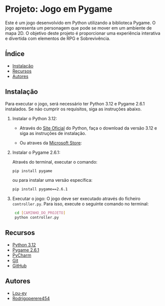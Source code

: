 # Projeto: Jogo em Pygame

Este é um jogo desenvolvido em Python utilizando a biblioteca Pygame. O jogo apresenta um personagem que pode se mover em um ambiente de mapa 2D. O objetivo deste projeto é proporcionar uma experiência interativa e divertida com elementos de RPG e Sobrevivência.

## Índice

- [Instalação](#instalação)
- [Recursos](#recursos)
- [Autores](#autores)

## Instalação

Para executar o jogo, será necessário ter Python 3.12 e Pygame 2.6.1 instalados. Se não cumprir os requisitos, siga as instruções abaixo.

1. Instalar o Python 3.12:
   
   - Através do [Site Oficial](https://www.python.org/downloads/) do Python, faça o download da versão 3.12 e siga as instruções de instalação. 

   - Ou atraves da [Microsoft Store](https://apps.microsoft.com/detail/9ncvdn91xzqp?hl=pt-pt&gl=BR): 


2. Instalar o Pygame 2.6.1:

      Através do terminal, executar o comando:

      ```bash
      pip install pygame
      ```
      ou para instalar uma versão específica:
      ```bash
      pip install pygame==2.6.1
      ```

3. Executar o jogo:
   O jogo deve ser executado através do ficheiro `controller.py`. Para isso, execute o seguinte comando no terminal:
   ```bash
    cd [CAMINHO_DO_PROJETO]
    python controller.py
    ```

## Recursos

- [Python 3.12](https://www.python.org/downloads/)
- [Pygame 2.6.1](https://www.pygame.org/)
- [PyCharm](https://www.jetbrains.com/pt-br/pycharm/)
- [Git](https://git-scm.com/)
- [GitHub](https://github.com/Lou-ey/TP2_pygame)

## Autores

- [Lou-ey](https://github.com/Lou-ey)
- [Rodrigoperere454](https://github.com/Rodrigoperere454)





